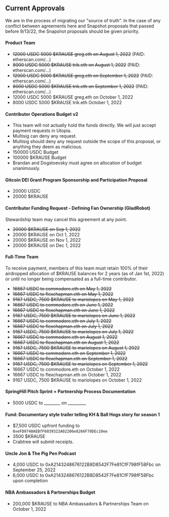 ## Current Approvals
We are in the process of migrating our "source of truth".  In the case of any conflict between agreements here and Snapshot proposals that passed before 9/13/22, the Snapshot proposals should be given priority.

#### Product Team
- ~~12000 USDC 5000 $KRAUSE greg.eth on August 1, 2022~~ (PAID: etherscan.com/...)
- ~~8000 USDC 5000 $KRAUSE trik.eth on August 1, 2022~~ (PAID: etherscan.com/...)
- ~~12000 USDC 5000 $KRAUSE greg.eth on September 1, 2022~~ (PAID: etherscan.com/...)
- ~~8000 USDC 5000 $KRAUSE trik.eth on September 1, 2022~~ (PAID: etherscan.com/...)
- 12000 USDC 5000 $KRAUSE greg.eth on October 1, 2022
- 8000 USDC 5000 $KRAUSE trik.eth October 1, 2022

#### Contributor Operations Budget v2
- This team will not actually hold the funds directly. We will just accept payment requests in Utopia. 
- Multisig can deny any request.
- Multisig should deny any request outside the scope of this proposal, or anything they deem as malicious.
- 150000 USDC Budget
- 100000 $KRAUSE Budget
- Brandan and Dogstoevsky must agree on allocation of budget unanimously.

#### Gitcoin DEI Grant Program Sponsorship and Participation Proposal
- 20000 USDC
- 20000 $KRAUSE

#### Contributor Funding Request - Defining Fan Ownership (GladRobot)
Stewardship team may cancel this agreement at any point.
- ~~20000 $KRAUSE on Sep 1, 2022~~
- 20000 $KRAUSE on Oct 1, 2022
- 20000 $KRAUSE on Nov 1, 2022
- 20000 $KRAUSE on Dec 1, 2022

#### Full-Time Team
To receive payment, members of this team must retain 100% of their airdropped allocation of $KRAUSE balances for 2 years (as of Jan 1st, 2022) or until no longer being compensated as a full-time contributor.
- ~~16667 USDC to commodore.eth on May 1, 2022~~
- ~~16667 USDC to flexchapman.eth on May 1, 2022~~
- ~~9167 USDC, 7500 $KRAUSE to mariolopes on May 1, 2022~~
- ~~16667 USDC to commodore.eth on June 1, 2022~~
- ~~16667 USDC to flexchapman.eth on June 1, 2022~~
- ~~9167 USDC, 7500 $KRAUSE to mariolopes on June 1, 2022~~
- ~~16667 USDC to commodore.eth on July 1, 2022~~
- ~~16667 USDC to flexchapman.eth on July 1, 2022~~
- ~~9167 USDC, 7500 $KRAUSE to mariolopes on July 1, 2022~~
- ~~16667 USDC to commodore.eth on August 1, 2022~~
- ~~16667 USDC to flexchapman.eth on August 1, 2022~~
- ~~9167 USDC, 7500 $KRAUSE to mariolopes on August 1, 2022~~
- ~~16667 USDC to commodore.eth on September 1, 2022~~
- ~~16667 USDC to flexchapman.eth on September 1, 2022~~
- ~~9167 USDC, 7500 $KRAUSE to mariolopes on September 1, 2022~~
- 16667 USDC to commodore.eth on October 1, 2022
- 16667 USDC to flexchapman.eth on October 1, 2022
- 9167 USDC, 7500 $KRAUSE to mariolopes on October 1, 2022

#### SpringHill Pitch Sprint + Partnership Process Documentation
- 5000 USDC to ________ on _________

#### Fund: Documentary style trailer telling KH & Ball Hogs story for season 1
- $7,500 USDC upfront funding to `0xeFD9740AEBfF6039322A02206e8266F70DEc10ee`
- 3500 $KRAUSE
- Crabtree will submit receipts.

#### Uncle Jon & The Pig Pen Podcast

- 4,000 USDC to 0xA2143248676122B8D8542F7Fe81CfF798fF58Fbc on September 25, 2022
- 6,000 USDC to 0xA2143248676122B8D8542F7Fe81CfF798fF58Fbc upon completion

#### NBA Ambassadors & Partnerships Budget

- 200,000 $KRAUSE to NBA Ambassadors & Partnerships Team on October 1, 2022
